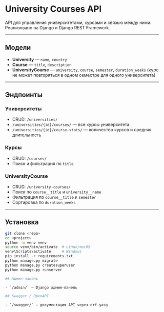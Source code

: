 # University Courses API

API для управления университетами, курсами и связью между ними. Реализовано на Django и Django REST Framework.

---

## Модели

- **University** — `name`, `country`  
- **Course** — `title`, `description`  
- **UniversityCourse** — `university`, `course`, `semester`, `duration_weeks` (курс не может повторяться в одном семестре для одного университета)

---

## Эндпоинты

### Университеты
- CRUD: `/universities/`  
- `/universities/{id}/courses/` — все курсы университета  
- `/universities/{id}/course-stats/` — количество курсов и средняя длительность  

### Курсы
- CRUD: `/courses/`  
- Поиск и фильтрация по `title`  

### UniversityCourse
- CRUD: `/university-courses/`  
- Поиск по `course__title` и `university__name`  
- Фильтрация по `course__title` и `semester`  
- Сортировка по `duration_weeks`  

---

## Установка

```bash
git clone <repo>
cd <project>
python -m venv venv
source venv/bin/activate  # Linux/macOS
venv\Scripts\activate     # Windows
pip install -r requirements.txt
python manage.py migrate
python manage.py createsuperuser
python manage.py runserver

## Админ-панель

- `/admin/` — Django админ-панель

## Swagger / OpenAPI

- `/swagger/` — документация API через drf-yasg
